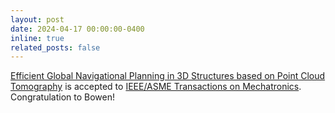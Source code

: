 ```yaml
---
layout: post
date: 2024-04-17 00:00:00-0400
inline: true
related_posts: false
---
```


<a href="https://arxiv.org/abs/2403.07631">Efficient Global Navigational Planning in 3D Structures based on Point Cloud Tomography</a> is accepted to <a href="https://ieeexplore.ieee.org/document/xx">IEEE/ASME Transactions on Mechatronics</a>.
Congratulation to Bowen!


